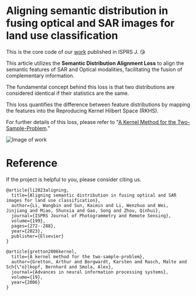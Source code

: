 # Aligning semantic distribution in fusing optical and SAR images for land use classification

This is the core code of our [work](https://www.sciencedirect.com/science/article/pii/S0924271623000977) published in ISPRS J. :kissing_heart:

This article utilizes the **Semantic Distribution Alignment Loss** to align the semantic features of SAR and Optical modalities, facilitating the fusion of complementary information.

The fundamental concept behind this loss is that two distributions are considered identical if their statistics are the same. 

This loss quantifies the difference between feature distributions by mapping the features into the Reproducing Kernel Hilbert Space (RKHS). 

For further details of this loss, please refer to "[A Kernel Method for the Two-Sample-Problem](https://proceedings.neurips.cc/paper_files/paper/2006/file/e9fb2eda3d9c55a0d89c98d6c54b5b3e-Paper.pdf)."

![Image of work](https://github.com/WHUlwb/ASD/blob/main/network.png)


# Reference

If the project is helpful to you, please consider citing us.
```
@article{li2023aligning,
  title={Aligning semantic distribution in fusing optical and SAR images for land use classification},
  author={Li, Wangbin and Sun, Kaimin and Li, Wenzhuo and Wei, Jinjiang and Miao, Shunxia and Gao, Song and Zhou, Qinhui},
  journal={ISPRS Journal of Photogrammetry and Remote Sensing},
  volume={199},
  pages={272--288},
  year={2023},
  publisher={Elsevier}
}
```
```
@article{gretton2006kernel,
  title={A kernel method for the two-sample-problem},
  author={Gretton, Arthur and Borgwardt, Karsten and Rasch, Malte and Sch{\"o}lkopf, Bernhard and Smola, Alex},
  journal={Advances in neural information processing systems},
  volume={19},
  year={2006}
}
```
